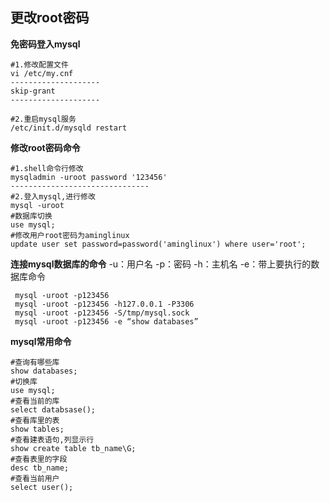 ## 更改root密码
__免密码登入mysql__
```
#1.修改配置文件
vi /etc/my.cnf
--------------------
skip-grant
--------------------

#2.重启mysql服务 
/etc/init.d/mysqld restart
```

__修改root密码命令__
```
#1.shell命令行修改
mysqladmin -uroot password '123456' 
-------------------------------
#2.登入mysql,进行修改
mysql -uroot 
#数据库切换
use mysql; 
#修改用户root密码为aminglinux
update user set password=password('aminglinux') where user='root'; 
```

__连接mysql数据库的命令__
-u：用户名
-p：密码
-h：主机名
-e：带上要执行的数据库命令
```
 mysql -uroot -p123456
 mysql -uroot -p123456 -h127.0.0.1 -P3306
 mysql -uroot -p123456 -S/tmp/mysql.sock
 mysql -uroot -p123456 -e “show databases”
```

__mysql常用命令__
```
#查询有哪些库 
show databases;
#切换库 
use mysql;
#查看当前的库 
select databsase(); 
#查看库里的表 
show tables;
#查看建表语句,列显示行
show create table tb_name\G;
#查看表里的字段 
desc tb_name;
#查看当前用户 
select user();
```
